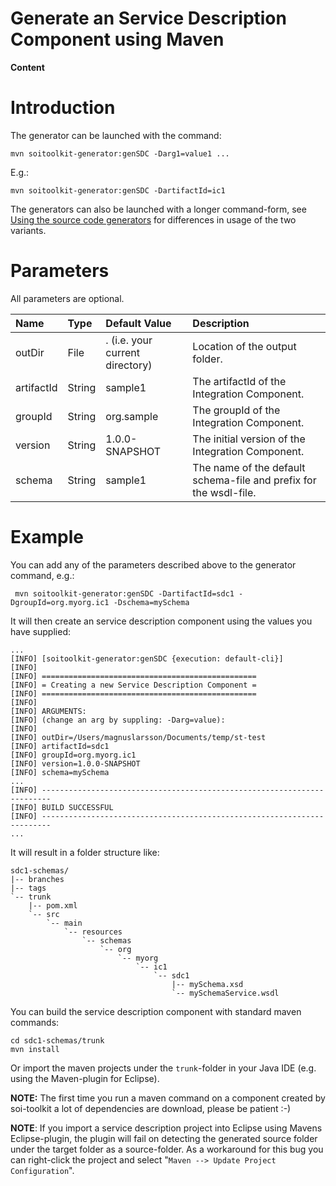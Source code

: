 # Generate an Service Description Component using Maven #

**Content**


# Introduction #

The generator can be launched with the command:

```
mvn soitoolkit-generator:genSDC -Darg1=value1 ...
```

E.g.:

```
mvn soitoolkit-generator:genSDC -DartifactId=ic1
```

The generators can also be launched with a longer command-form, see [Using the source code generators](UG_UsingGenerators.md) for differences in usage of the two variants.


# Parameters #

All parameters are optional.

| **Name** | **Type** | **Default Value** | **Description** |
|:---------|:---------|:------------------|:----------------|
| outDir | File | . (i.e. your current directory) | Location of the output folder. |
| artifactId | String | sample1 | The artifactId of the Integration Component.  |
| groupId | String | org.sample | The groupId of the Integration Component. |
| version | String | 1.0.0-SNAPSHOT | The initial version of the Integration Component. |
| schema | String | sample1 | The name of the default schema-file and prefix for the wsdl-file.  |

# Example #

You can add any of the parameters described above to the generator command, e.g.:

```
 mvn soitoolkit-generator:genSDC -DartifactId=sdc1 -DgroupId=org.myorg.ic1 -Dschema=mySchema
```

It will then create an service description component using the values you have supplied:

```
...
[INFO] [soitoolkit-generator:genSDC {execution: default-cli}]
[INFO] 
[INFO] ================================================
[INFO] = Creating a new Service Description Component =
[INFO] ================================================
[INFO] 
[INFO] ARGUMENTS:
[INFO] (change an arg by suppling: -Darg=value):
[INFO] 
[INFO] outDir=/Users/magnuslarsson/Documents/temp/st-test
[INFO] artifactId=sdc1
[INFO] groupId=org.myorg.ic1
[INFO] version=1.0.0-SNAPSHOT
[INFO] schema=mySchema
...
[INFO] ------------------------------------------------------------------------
[INFO] BUILD SUCCESSFUL
[INFO] ------------------------------------------------------------------------
...
```

It will result in a folder structure like:

```
sdc1-schemas/
|-- branches
|-- tags
`-- trunk
    |-- pom.xml
    `-- src
        `-- main
            `-- resources
                `-- schemas
                    `-- org
                        `-- myorg
                            `-- ic1
                                `-- sdc1
                                    |-- mySchema.xsd
                                    `-- mySchemaService.wsdl
```


You can build the service description component with standard maven commands:

```
cd sdc1-schemas/trunk
mvn install
```

Or import the maven projects under the `trunk`-folder in your Java IDE (e.g. using the Maven-plugin for Eclipse).

**NOTE:** The first time you run a maven command on a component created by soi-toolkit a lot of dependencies are download, please be patient :-)

**NOTE**: If you import a service description project into Eclipse using Mavens Eclipse-plugin, the plugin will fail on detecting the generated source folder under the target folder as a source-folder. As a workaround for this bug you can right-click the project and select "`Maven --> Update Project Configuration`".